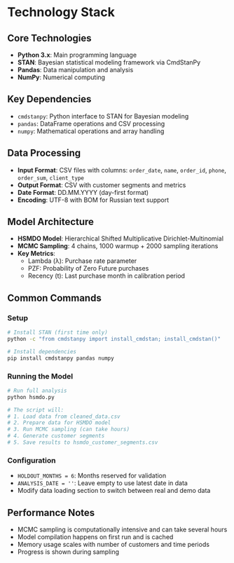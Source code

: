 # Technology Stack

## Core Technologies
- **Python 3.x**: Main programming language
- **STAN**: Bayesian statistical modeling framework via CmdStanPy
- **Pandas**: Data manipulation and analysis
- **NumPy**: Numerical computing

## Key Dependencies
- `cmdstanpy`: Python interface to STAN for Bayesian modeling
- `pandas`: DataFrame operations and CSV processing
- `numpy`: Mathematical operations and array handling

## Data Processing
- **Input Format**: CSV files with columns: `order_date`, `name`, `order_id`, `phone`, `order_sum`, `client_type`
- **Output Format**: CSV with customer segments and metrics
- **Date Format**: DD.MM.YYYY (day-first format)
- **Encoding**: UTF-8 with BOM for Russian text support

## Model Architecture
- **HSMDO Model**: Hierarchical Shifted Multiplicative Dirichlet-Multinomial
- **MCMC Sampling**: 4 chains, 1000 warmup + 2000 sampling iterations
- **Key Metrics**: 
  - Lambda (λ): Purchase rate parameter
  - PZF: Probability of Zero Future purchases
  - Recency (t): Last purchase month in calibration period

## Common Commands

### Setup
```bash
# Install STAN (first time only)
python -c "from cmdstanpy import install_cmdstan; install_cmdstan()"

# Install dependencies
pip install cmdstanpy pandas numpy
```

### Running the Model
```bash
# Run full analysis
python hsmdo.py

# The script will:
# 1. Load data from cleaned_data.csv
# 2. Prepare data for HSMDO model
# 3. Run MCMC sampling (can take hours)
# 4. Generate customer segments
# 5. Save results to hsmdo_customer_segments.csv
```

### Configuration
- `HOLDOUT_MONTHS = 6`: Months reserved for validation
- `ANALYSIS_DATE = ''`: Leave empty to use latest date in data
- Modify data loading section to switch between real and demo data

## Performance Notes
- MCMC sampling is computationally intensive and can take several hours
- Model compilation happens on first run and is cached
- Memory usage scales with number of customers and time periods
- Progress is shown during sampling